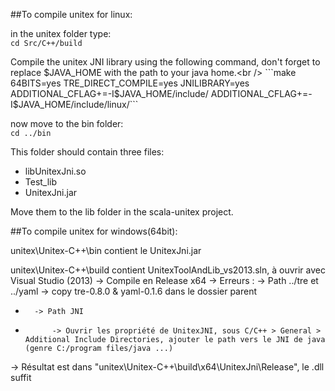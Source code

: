 ##To compile unitex for linux:

in the unitex folder type:<br />
```cd Src/C++/build```
 
Compile the unitex JNI library using the following command, don't forget to replace $JAVA_HOME with the path to your java home.<br />
```make 64BITS=yes TRE_DIRECT_COMPILE=yes JNILIBRARY=yes ADDITIONAL_CFLAG+=-I$JAVA_HOME/include/ ADDITIONAL_CFLAG+=-I$JAVA_HOME/include/linux/```
 
now move to the bin folder:<br />
```cd ../bin```

This folder should contain three files:
 * libUnitexJni.so
 * Test_lib
 * UnitexJni.jar

Move them to the lib folder in the scala-unitex project.

##To compile unitex for windows(64bit):

unitex\Unitex-C++\bin contient le UnitexJni.jar

unitex\Unitex-C++\build contient UnitexToolAndLib_vs2013.sln, à ouvrir avec Visual Studio (2013)
	-> Compile en Release x64
	-> Erreurs :
		-> Path ../tre et ../yaml
		-> copy tre-0.8.0 & yaml-0.1.6 dans le dossier parent
	
-		-> Path JNI
-			-> Ouvrir les propriété de UnitexJNI, sous C/C++ > General > Additional Include Directories, ajouter le path vers le JNI de java (genre C:/program files/java ...)
	
-> Résultat est dans "unitex\Unitex-C++\build\x64\UnitexJni\Release", le .dll suffit
